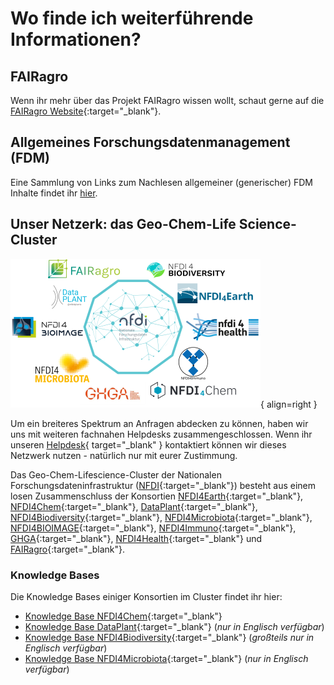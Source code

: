 # Wo finde ich weiterführende Informationen?

## FAIRagro
Wenn ihr mehr über das Projekt FAIRagro wissen wollt, schaut gerne auf die [FAIRagro Website](https://fairagro.net){:target="_blank"}.


## Allgemeines Forschungsdatenmanagement (FDM)
Eine Sammlung von Links zum Nachlesen allgemeiner (generischer) FDM Inhalte findet ihr [hier](basics.md).


## Unser Netzerk: das Geo-Chem-Life Science-Cluster
![Logoblock Cluster](images/Logoblock_Cluster.png){ align=right }

Um ein breiteres Spektrum an Anfragen abdecken zu können, haben wir uns mit weiteren fachnahen Helpdesks zusammengeschlossen.
Wenn ihr unseren [Helpdesk](https://fairagro.net/helpdesk){ target="_blank" } kontaktiert können wir dieses Netzwerk nutzen - natürlich nur mit eurer Zustimmung.

Das Geo-Chem-Lifescience-Cluster der Nationalen Forschungsdateninfrastruktur ([NFDI](https://www.nfdi.de/){:target="_blank"})
besteht aus einem losen Zusammenschluss der Konsortien [NFDI4Earth](https://www.nfdi4earth.de/){:target="_blank"}, 
[NFDI4Chem](https://www.nfdi4chem.de/de/){:target="_blank"}, 
[DataPlant](https://nfdi4plants.org/){:target="_blank"}, 
[NFDI4Biodiversity](https://www.nfdi4biodiversity.org/de/){:target="_blank"}, 
[NFDI4Microbiota](https://nfdi4microbiota.de/){:target="_blank"}, 
[NFDI4BIOIMAGE](https://nfdi4bioimage.de/home/){:target="_blank"}, 
[NFDI4Immuno](https://www.nfdi4immuno.de/){:target="_blank"}, 
[GHGA](https://www.ghga.de/de/){:target="_blank"}, 
[NFDI4Health](https://www.nfdi4health.de/){:target="_blank"} 
und [FAIRagro](https://fairagro.net/){:target="_blank"}.

### Knowledge Bases
Die Knowledge Bases einiger Konsortien im Cluster findet ihr hier:

- [Knowledge Base NFDI4Chem](https://knowledgebase.nfdi4chem.de/knowledge_base/de/docs/intro/){:target="_blank"}
- [Knowledge Base DataPlant](https://nfdi4plants.github.io/nfdi4plants.knowledgebase/){:target="_blank"} (*nur in Englisch verfügbar*)
- [Knowledge Base NFDI4Biodiversity](https://kb.gfbio.org/display/KB/Knowledge+Base+-+Information+and+Services+around+Biodiversity+Data){:target="_blank"} (*großteils nur in Englisch verfügbar*)
- [Knowledge Base NFDI4Microbiota](https://knowledgebase.nfdi4microbiota.de/Getting-Started/01-introduction.html){:target="_blank"} (*nur in Englisch verfügbar*)
